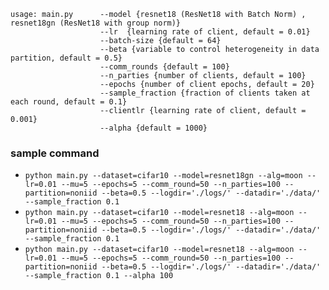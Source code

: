 ```
usage: main.py      --model {resnet18 (ResNet18 with Batch Norm) , resnet18gn (ResNet18 with group norm)}
                    --lr  {learning rate of client, default = 0.01}
                    --batch-size {default = 64}
                    --beta {variable to control heterogeneity in data partition, default = 0.5}                    
                    --comm_rounds {default = 100}
                    --n_parties {number of clients, default = 100}
                    --epochs {number of client epochs, default = 20}
                    --sample_fraction {fraction of clients taken at each round, default = 0.1}
                    --clientlr {learning rate of client, default = 0.001}
                    --alpha {default = 1000}
```

### sample command
* `python main.py --dataset=cifar10 --model=resnet18gn --alg=moon --lr=0.01 --mu=5 --epochs=5 --comm_round=50 --n_parties=100 --partition=noniid --beta=0.5 --logdir='./logs/' --datadir='./data/' --sample_fraction 0.1`
* `python main.py --dataset=cifar10 --model=resnet18 --alg=moon --lr=0.01 --mu=5 --epochs=5 --comm_round=50 --n_parties=100 --partition=noniid --beta=0.5 --logdir='./logs/' --datadir='./data/' --sample_fraction 0.1`
* `python main.py --dataset=cifar10 --model=resnet18 --alg=moon --lr=0.01 --mu=5 --epochs=5 --comm_round=50 --n_parties=100 --partition=noniid --beta=0.5 --logdir='./logs/' --datadir='./data/' --sample_fraction 0.1 --alpha 100`
